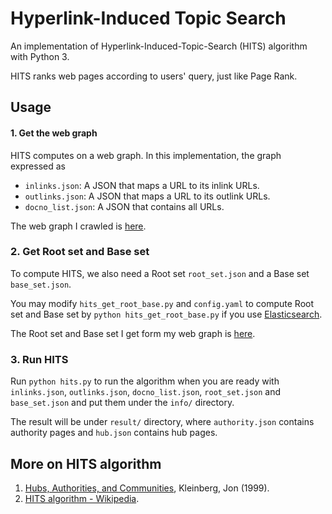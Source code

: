 # Hyperlink-Induced Topic Search
An implementation of Hyperlink-Induced-Topic-Search (HITS) algorithm with Python 3. 

HITS ranks web pages according to users' query, just like Page Rank.

## Usage

#### 1. Get the web graph

HITS computes on a web graph. In this implementation, the graph expressed as 
* `inlinks.json`: A JSON that maps a URL to its inlink URLs.
* `outlinks.json`: A JSON that maps a URL to its outlink URLs.
* `docno_list.json`: A JSON that contains all URLs.

The web graph I crawled is [here](https://drive.google.com/file/d/14A8-z8lJxU-VmV6gIN0qUEd740VS9I80/view?usp=sharing).

### 2. Get Root set and Base set

To compute HITS, we also need a Root set `root_set.json` and a Base set `base_set.json`.

You may modify `hits_get_root_base.py` and `config.yaml` to compute Root set and Base set by `python hits_get_root_base.py` if you use [Elasticsearch](https://www.elastic.co/products/elasticsearch).

The Root set and Base set I get form my web graph is [here](https://drive.google.com/file/d/1jpB7T08sl8z-PqRK4Pjyx-tUKlZEGqwx/view?usp=sharing).

### 3. Run HITS

Run `python hits.py` to run the algorithm when you are ready with `inlinks.json`, `outlinks.json`, `docno_list.json`, `root_set.json` and `base_set.json` and put them under the `info/` directory.

The result will be under `result/` directory, where `authority.json` contains authority pages and `hub.json` contains hub pages.

## More on HITS algorithm

1. [Hubs, Authorities, and Communities](http://www.cs.brown.edu/memex/ACM_HypertextTestbed/papers/10.html), Kleinberg, Jon (1999).
2. [HITS algorithm - Wikipedia](https://en.wikipedia.org/wiki/HITS_algorithm).
